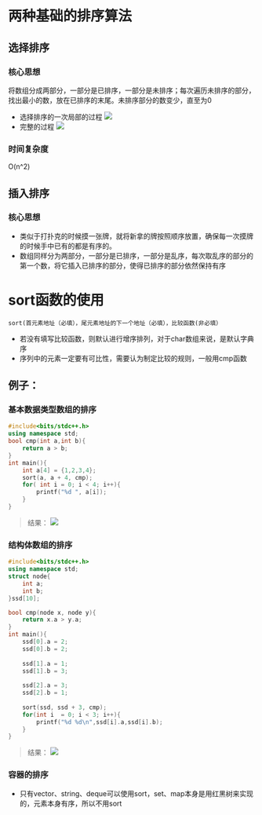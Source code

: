 <!--
 * @Author: LI Lingyu
 * @Date: 2022-03-31 19:21:30
 * @LastEditors: LI Lingyu
 * @LastEditTime: 2022-03-31 21:48:58
 * @FilePath: /notebooks/算法/排序.md
 * @Description: 
 * 
-->
# 两种基础的排序算法
## 选择排序
### 核心思想
将数组分成两部分，一部分是已排序，一部分是未排序；每次遍历未排序的部分，找出最小的数，放在已排序的末尾。未排序部分的数变少，直至为0
- 选择排序的一次局部的过程
![](/img/2022-03-31-21-44-13.png)
- 完整的过程
![](/img/2022-03-31-21-45-15.png)

### 时间复杂度
O(n^2)
## 插入排序
### 核心思想
- 类似于打扑克的时候摸一张牌，就将新拿的牌按照顺序放置，确保每一次摸牌的时候手中已有的都是有序的。
- 数组同样分为两部分，一部分是已排序，一部分是乱序，每次取乱序的部分的第一个数，将它插入已排序的部分，使得已排序的部分依然保持有序
# sort函数的使用
`sort(首元素地址（必填），尾元素地址的下一个地址（必填），比较函数(非必填）`
- 若没有填写比较函数，则默认进行增序排列，对于char数组来说，是默认字典序
- 序列中的元素一定要有可比性，需要认为制定比较的规则，一般用cmp函数
## 例子：
### 基本数据类型数组的排序
```c++
#include<bits/stdc++.h>
using namespace std;
bool cmp(int a,int b){
	return a > b;	
}
int main(){
	int a[4] = {1,2,3,4};
	sort(a, a + 4, cmp);
	for( int i = 0; i < 4; i++){
		printf("%d ", a[i]);
	}
}
```
> 结果：
![](/img/2022-03-31-19-53-36.png)

### 结构体数组的排序
```c++
#include<bits/stdc++.h>
using namespace std;
struct node{
	int a;
	int b;
}ssd[10];

bool cmp(node x, node y){
	return x.a > y.a;
}
int main(){
	ssd[0].a = 2;
	ssd[0].b = 2;
	
	ssd[1].a = 1;
	ssd[1].b = 3;
	
	ssd[2].a = 3;
	ssd[2].b = 1;
	
	sort(ssd, ssd + 3, cmp);
	for(int i  = 0; i < 3; i++){
		printf("%d %d\n",ssd[i].a,ssd[i].b);
	}
}
```
> 结果：
![](/img/2022-03-31-19-59-43.png)

### 容器的排序
- 只有vector、string、deque可以使用sort，set、map本身是用红黑树来实现的，元素本身有序，所以不用sort
